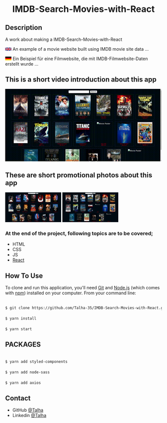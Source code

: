 <h1 align="center">IMDB-Search-Movies-with-React</h1>

## Description

A work about making a IMDB-Search-Movies-with-React

<img src= "overview/eng.png" width =20 >  An example of a movie website built using IMDB movie site data ...

<img src= "overview/de.png" width =20 >   Ein Beispiel für eine Filmwebsite, die mit IMDB-Filmwebsite-Daten erstellt wurde ...

## This is a short video introduction about this app

![screenshot](overview/imdb-react.gif)

## These are short promotional photos about this app

<img src= "overview/image1.png" width =180 > <img src= "overview/image2.png" width =180 >

### At the end of the project, following topics are to be covered;

- HTML
- CSS
- JS
- [React](https://reactjs.org/)


## How To Use

To clone and run this application, you'll need [Git](https://git-scm.com) and [Node.js](https://nodejs.org/en/download/) (which comes with [npm](http://npmjs.com)) installed on your computer. From your command line:

```bash

$ git clone https://github.com/Talha-35/IMDB-Search-Movies-with-React.git

$ yarn install

$ yarn start
```

## PACKAGES

```bash

$ yarn add styled-components

$ yarn add node-sass

$ yarn add axios

```

## Contact

- GitHub [@Talha](https://github.com/Talha-35)
- Linkedin [@Talha](https://www.linkedin.com/in/talha-%C3%BClk%C3%BCmen-4854391b8/)

